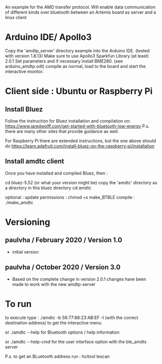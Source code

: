 An example for the AMD transfer protocol. Will enable data communication of
different kinds over bluetooth between an Artemis board as server and a linux client

# Arduino IDE/ Apollo3

Copy the 'amdtp_server' directory example into the Arduino IDE. (tested with version 1.8.13)
Make sure to use Apollo3 Sparkfun Library (at least) 2.0.1
Set parameters and if necessary install BME280. (see arduino_amdtp.odt)
compile as normal, load to the board and start the interactive monitor.

# Client side : Ubuntu or Raspberry Pi

## Install Bluez
Follow the instruction for Bluez installation and compilation on:
https://www.jaredwolff.com/get-started-with-bluetooth-low-energy
P.s. there are many other sites that provide guidance as well.

For Raspberry Pi there are extended instructions, but the one above should do
https://learn.adafruit.com/install-bluez-on-the-raspberry-pi/installation

## Install amdtc client
Once you have installed and compiled Bluez, then :

cd bluez-5.52 (or what your version might be)
copy the 'amdtc' directory as a directory in this bluez directory
cd amdtc

optional : update permissions : chmod +x make_BTBLE
compile : ./make_amdtc

# Versioning

## paulvha / February 2020 / Version 1.0
 * initial version

## paulvha / October 2020 / Version 3.0
 * Based on the complete change in version 2.0.1 changes have been made to work with the new amdtp-server

# To run

to execute type :
./amdtc -b 56:77:88:23:AB:EF -I (with the correct destination address) to
get the interactive menu.

or ./amdtc --help   for Bluetooth options / help information

or ./amdtc --help-cmd for the user interface option with the ble_amdts server

P.s. to get an BLuetooth address run : hcitool lescan
